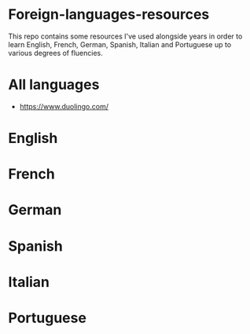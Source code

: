 # Foreign-languages-resources

This repo contains some resources I've used alongside years in order to learn English, French, German, Spanish, Italian and Portuguese up to various degrees of fluencies.

# All languages

- https://www.duolingo.com/

# English

# French

# German

# Spanish

# Italian

# Portuguese
